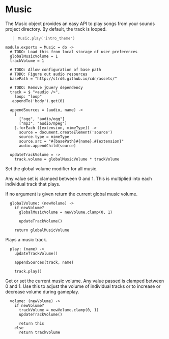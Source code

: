 Music
=====

The Music object provides an easy API to play
songs from your sounds project directory. By
default, the track is looped.

>     Music.play('intro_theme')     

    module.exports = Music = do ->
      # TODO: Load this from local storage of user preferences
      globalMusicVolume = 1
      trackVolume = 1
      
      # TODO: Allow configuration of base path
      # TODO: Figure out audio resources
      basePath = "http://strd6.github.io/cdn/assets/"

      # TODO: Remove jQuery dependency
      track = $ "<audio />",
        loop: "loop"
      .appendTo('body').get(0)
    
      appendSources = (audio, name) ->
        [
          ["ogg", "audio/ogg"]
          ["mp3", "audio/mpeg"]
        ].forEach ([extension, mimeType]) ->
          source = document.createElement('source')
          source.type = mimeType
          source.src = "#{basePath}#{name}.#{extension}"
          audio.appendChild(source)
    
      updateTrackVolume = ->
        track.volume = globalMusicVolume * trackVolume
    
Set the global volume modifier for all music.

Any value set is clamped between 0 and 1. This is multiplied
into each individual track that plays.

If no argument is given return the current global music volume.
      
      globalVolume: (newVolume) ->
        if newVolume?
          globalMusicVolume = newVolume.clamp(0, 1)
    
          updateTrackVolume()
    
        return globalMusicVolume
    
Plays a music track.

      play: (name) ->
        updateTrackVolume()
    
        appendSources(track, name)
    
        track.play()
    
Get or set the current music volume. Any value passed is
clamped between 0 and 1. Use this to adjust the volume of
individual tracks or to increase or decrease volume during
gameplay.

      volume: (newVolume) ->
        if newVolume?
          trackVolume = newVolume.clamp(0, 1)
          updateTrackVolume()
    
          return this
        else
          return trackVolume
